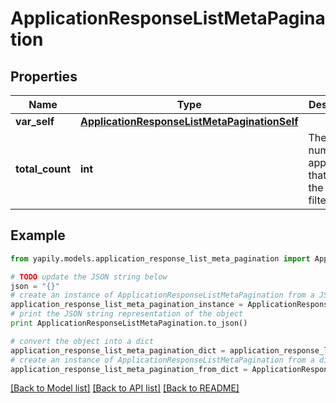# ApplicationResponseListMetaPagination


## Properties
Name | Type | Description | Notes
------------ | ------------- | ------------- | -------------
**var_self** | [**ApplicationResponseListMetaPaginationSelf**](ApplicationResponseListMetaPaginationSelf.md) |  | [optional] 
**total_count** | **int** | The total number of applications that match the given filter. | [optional] 

## Example

```python
from yapily.models.application_response_list_meta_pagination import ApplicationResponseListMetaPagination

# TODO update the JSON string below
json = "{}"
# create an instance of ApplicationResponseListMetaPagination from a JSON string
application_response_list_meta_pagination_instance = ApplicationResponseListMetaPagination.from_json(json)
# print the JSON string representation of the object
print ApplicationResponseListMetaPagination.to_json()

# convert the object into a dict
application_response_list_meta_pagination_dict = application_response_list_meta_pagination_instance.to_dict()
# create an instance of ApplicationResponseListMetaPagination from a dict
application_response_list_meta_pagination_from_dict = ApplicationResponseListMetaPagination.from_dict(application_response_list_meta_pagination_dict)
```
[[Back to Model list]](../README.md#documentation-for-models) [[Back to API list]](../README.md#documentation-for-api-endpoints) [[Back to README]](../README.md)


